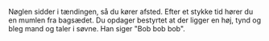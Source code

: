 Nøglen sidder i tændingen, så du kører afsted. Efter et stykke tid hører du en mumlen fra bagsædet.
Du opdager bestyrtet at der ligger en høj, tynd og bleg mand og taler i søvne. Han siger "Bob bob bob".
